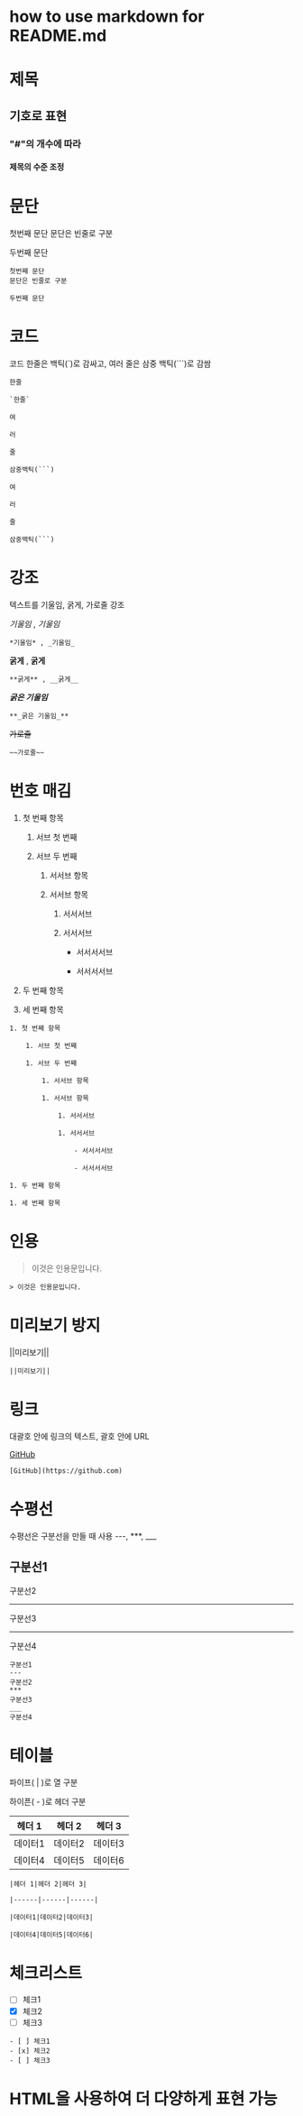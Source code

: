 # how to use markdown for README.md

# 제목
## 기호로 표현
### "#"의 개수에 따라
#### 제목의 수준 조정

# 문단
첫번째 문단
문단은 빈줄로 구분

두번째 문단

```
첫번째 문단
문단은 빈줄로 구분

두번째 문단
```

# 코드
코드 한줄은 백틱(`)로 감싸고, 여러 줄은 삼중 백틱(```)로 감쌈

`한줄`

```
`한줄`
```

```
여

러

줄
```

```
삼중백틱(```)

여

러

줄

삼중백틱(```)
```

# 강조
텍스트를 기울임, 굵게, 가로줄 강조

*기울임* , _기울임_

`*기울임* , _기울임_`

**굵게** , __굵게__

`**굵게** , __굵게__`

**_굵은 기울임_**

`**_굵은 기울임_**`

~~가로줄~~

`~~가로줄~~`

# 번호 매김
1. 첫 번째 항목

    1. 서브 첫 번째

    1. 서브 두 번째

        1. 서서브 항목

        1. 서서브 항목

            1. 서서서브

            1. 서서서브

                - 서서서서브

                - 서서서서브

1. 두 번째 항목

1. 세 번째 항목

```
1. 첫 번째 항목

    1. 서브 첫 번째

    1. 서브 두 번째

        1. 서서브 항목

        1. 서서브 항목

            1. 서서서브

            1. 서서서브

                - 서서서서브

                - 서서서서브

1. 두 번째 항목

1. 세 번째 항목
```

# 인용
> 이것은 인용문입니다.

```
> 이것은 인용문입니다.
```

# 미리보기 방지
||미리보기||

```
||미리보기||
```

# 링크
대괄호 안에 링크의 텍스트, 괄호 안에 URL

[GitHub](https://github.com)

`[GitHub](https://github.com)`

# 수평선
수평선은 구분선을 만들 때 사용 ---, ***, ___

구분선1
---
구분선2
***
구분선3
___
구분선4

```
구분선1
---
구분선2
***
구분선3
___
구분선4
```

# 테이블
파이프( | )로 열 구분

하이픈( - )로 헤더 구분

|헤더 1|헤더 2|헤더 3|
|------|------|------|
|데이터1|데이터2|데이터3|
|데이터4|데이터5|데이터6|


```
|헤더 1|헤더 2|헤더 3|

|------|------|------|

|데이터1|데이터2|데이터3|

|데이터4|데이터5|데이터6|
```

# 체크리스트
- [ ] 체크1
- [x] 체크2
- [ ] 체크3

```
- [ ] 체크1
- [x] 체크2
- [ ] 체크3
```

# HTML을 사용하여 더 다양하게 표현 가능
